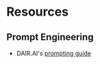 # Resources

## Prompt Engineering

* DAIR.AI's <a href="https://www.promptingguide.ai" target="_blank">prompting guide</a>